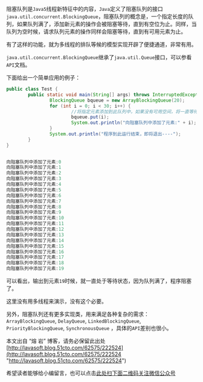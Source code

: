 阻塞队列是`Java5`线程新特征中的内容，`Java`定义了阻塞队列的接口`java.util.concurrent.BlockingQueue`，阻塞队列的概念是，一个指定长度的队列，如果队列满了，添加新元素的操作会被阻塞等待，直到有空位为止。同样，当队列为空时候，请求队列元素的操作同样会阻塞等待，直到有可用元素为止。

有了这样的功能，就为多线程的排队等候的模型实现开辟了便捷通道，非常有用。

`java.util.concurrent.BlockingQueue`继承了`java.util.Queue`接口，可以参看`API`文档。

下面给出一个简单应用的例子：

```java
public class Test { 
        public static void main(String[] args) throws InterruptedException { 
                BlockingQueue bqueue = new ArrayBlockingQueue(20); 
                for (int i = 0; i < 30; i++) { 
                        //将指定元素添加到此队列中，如果没有可用空间，将一直等待（如果有必要）。 
                        bqueue.put(i); 
                        System.out.println("向阻塞队列中添加了元素:" + i); 
                } 
                System.out.println("程序到此运行结束，即将退出----"); 
        } 
}
 

向阻塞队列中添加了元素:0 
向阻塞队列中添加了元素:1 
向阻塞队列中添加了元素:2 
向阻塞队列中添加了元素:3 
向阻塞队列中添加了元素:4 
向阻塞队列中添加了元素:5 
向阻塞队列中添加了元素:6 
向阻塞队列中添加了元素:7 
向阻塞队列中添加了元素:8 
向阻塞队列中添加了元素:9 
向阻塞队列中添加了元素:10 
向阻塞队列中添加了元素:11 
向阻塞队列中添加了元素:12 
向阻塞队列中添加了元素:13 
向阻塞队列中添加了元素:14 
向阻塞队列中添加了元素:15 
向阻塞队列中添加了元素:16 
向阻塞队列中添加了元素:17 
向阻塞队列中添加了元素:18 
向阻塞队列中添加了元素:19
```
可以看出，输出到元素`19`时候，就一直处于等待状态，因为队列满了，程序阻塞了。

这里没有用多线程来演示，没有这个必要。

另外，阻塞队列还有更多实现类，用来满足各种复杂的需求：`ArrayBlockingQueue`, `DelayQueue`, `LinkedBlockingQueue`, `PriorityBlockingQueue`, `SynchronousQueue` ，具体的`API`差别也很小。

本文出自 “熔 岩” 博客，请务必保留此出处[http://lavasoft.blog.51cto.com/62575/222524](http://lavasoft.blog.51cto.com/62575/222524 "http://lavasoft.blog.51cto.com/62575/222524")


希望读者能够给小编留言，也可以点击[此处扫下面二维码关注微信公众号](https://www.ycbbs.vip/?p=28 "此处扫下面二维码关注微信公众号")